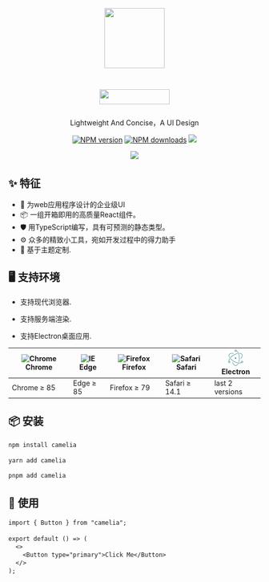 <!--
 * @Date: 2023-12-30 11:43:31
 * @Description: Modify here please
-->
<div align="center">
  <p>
    <img width="120px" height="120px" src="http://cameliya.cn/logo3.png">
  </p>

  <h1><img width="140px" height="30px" src="http://cameliya.cn/website-name2.png"></h1>

Lightweight And Concise，A UI Design

[![NPM version][npm-image]][npm-url] [![NPM downloads][download-image]][download-url] [![][bundlephobia-image]][bundlephobia-url]

![](https://raw.githubusercontent.com/andreasbm/readme/master/assets/lines/rainbow.png)

[npm-image]: http://img.shields.io/npm/v/camelia.svg?style=flat-square
[npm-url]: http://npmjs.org/package/camelia
[download-image]: https://img.shields.io/npm/dm/camelia.svg?style=flat-square
[download-url]: https://npmjs.org/package/camelia
[bundlephobia-image]: https://badgen.net/bundlephobia/minzip/camelia?style=flat-square
[bundlephobia-url]: https://bundlephobia.com/package/camelia"

</div>

## ✨ 特征

- 🌈 为web应用程序设计的企业级UI
- 📦 一组开箱即用的高质量React组件。
- 🛡 用TypeScript编写，具有可预测的静态类型。
- ⚙️ 众多的精致小工具，宛如开发过程中的得力助手
- 🎨 基于主题定制.

## 🖥 支持环境

- 支持现代浏览器.

- 支持服务端渲染.

- 支持Electron桌面应用.

| ![Chrome](https://cdn.jsdelivr.net/npm/@browser-logos/chrome/chrome_32x32.png) Chrome | ![IE](https://cdn.jsdelivr.net/npm/@browser-logos/edge/edge_32x32.png) Edge | ![Firefox](https://cdn.jsdelivr.net/npm/@browser-logos/firefox/firefox_32x32.png) Firefox | ![Safari](https://cdn.jsdelivr.net/npm/@browser-logos/safari/safari_32x32.png) Safari | ![Electron](https://raw.githubusercontent.com/alrra/browser-logos/master/src/electron/electron_32x32.png)Electron |
| ------------------------------------------------------------------------------------- | --------------------------------------------------------------------------- | ----------------------------------------------------------------------------------------- | ------------------------------------------------------------------------------------- | ----------------------------------------------------------------------------------------------------------------- |
| Chrome ≥ 85                                                                           | Edge ≥ 85                                                                   | Firefox ≥ 79                                                                              | Safari ≥ 14.1                                                                         | last 2 versions                                                                                                   |

## 📦 安装

```bash
npm install camelia
```

```bash
yarn add camelia
```

```bash
pnpm add camelia
```

## 🔨 使用

```tsx
import { Button } from "camelia";

export default () => (
  <>
    <Button type="primary">Click Me</Button>
  </>
);
```
